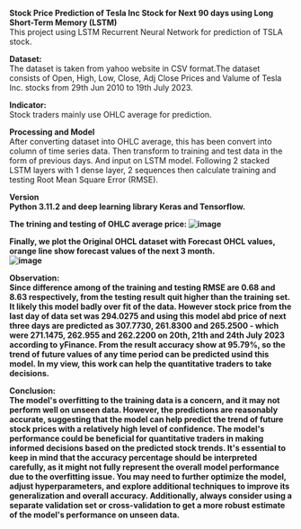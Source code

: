 <b>Stock Price Prediction of Tesla Inc Stock for Next 90 days using Long Short-Term Memory (LSTM)</b><br>
This project using LSTM Recurrent Neural Network for prediction of TSLA stock.

<b>Dataset:</b><br>
The dataset is taken from yahoo website in CSV format.The dataset consists of Open, High, Low, Close, Adj Close Prices and Valume of Tesla Inc. stocks from 29th Jun 2010 to 19th July 2023.<br>

<b>Indicator:</b><br>
Stock traders mainly use OHLC average for prediction.<br>

<b>Processing and Model</b><br>
After converting dataset into OHLC average, this has been convert into column of time series data. Then transform to training and test data in the form of previous days. And  input on LSTM model. Following 2 stacked LSTM layers with 1 dense layer, 2 sequences then calculate training and testing Root Mean Square Error (RMSE).

<b>Version<b><br>
Python 3.11.2 and deep learning library Keras and Tensorflow.<br>

The trining and testing of OHLC average price:
![image](https://github.com/Kanangnut/Stock-predict-with-LSTM-for-next-3-month/assets/130201193/f5b956fc-77d8-4494-9995-6145d6ee8aec)

Finally, we plot the Original OHCL dataset with Forecast OHCL values, orange line show forecast values of the next 3 month.<br>
![image](https://github.com/Kanangnut/Stock-predict-with-LSTM-for-next-3-month/assets/130201193/24096bb2-d1f8-41cc-a05b-09094b7fd073)

<b>Observation:</b><br>
Since difference among of the training and testing RMSE are 0.68 and 8.63 respectively, from the testing result quit higher than the training set. It likely this model badly over fit of the data. However stock price from the last day of data set was 294.0275 and using this model abd price of next three days are predicted as 307.7730, 261.8300 and 265.2500 - which were 271.1475, 262.955 and 262.2200 on 20th, 21th and 24th July 2023 according to yFinance. From the result accuracy show at 95.79%, so the trend of future values of any time period can be predicted usind this model. In my view, this work can help the quantitative traders to take decisions.

<b>Conclusion:</b><br>
The model's overfitting to the training data is a concern, and it may not perform well on unseen data. However, the predictions are reasonably accurate, suggesting that the model can help predict the trend of future stock prices with a relatively high level of confidence. The model's performance could be beneficial for quantitative traders in making informed decisions based on the predicted stock trends. It's essential to keep in mind that the accuracy percentage should be interpreted carefully, as it might not fully represent the overall model performance due to the overfitting issue. You may need to further optimize the model, adjust hyperparameters, and explore additional techniques to improve its generalization and overall accuracy. Additionally, always consider using a separate validation set or cross-validation to get a more robust estimate of the model's performance on unseen data.
